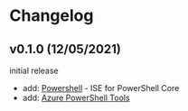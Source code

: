 # Changelog

## v0.1.0 (12/05/2021)

initial release
- add: [Powershell](https://marketplace.visualstudio.com/items?itemName=ms-vscode.PowerShell) - ISE for PowerShell Core
- add: [Azure PowerShell Tools](https://marketplace.visualstudio.com/items?itemName=azps-tools.azps-tools)
